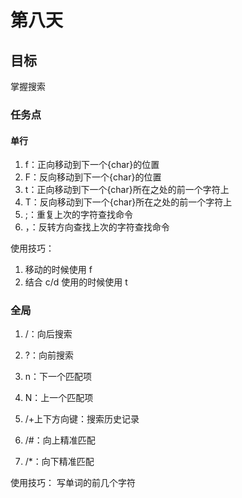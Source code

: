 # 第八天

## 目标

掌握搜索

### 任务点

#### 单行

1. f：正向移动到下一个{char}的位置
2. F：反向移动到下一个{char}的位置
3. t：正向移动到下一个{char}所在之处的前一个字符上
4. T：反向移动到下一个{char}所在之处的前一个字符上
5. ;：重复上次的字符查找命令
6. ，：反转方向查找上次的字符查找命令

使用技巧：

1. 移动的时候使用 f
2. 结合 c/d 使用的时候使用 t

### 全局

1. /：向后搜索
2. ?：向前搜索
3. n：下一个匹配项
4. N：上一个匹配项

5. /+上下方向键：搜索历史记录
6. /#：向上精准匹配
7. /\*：向下精准匹配

使用技巧：
写单词的前几个字符

